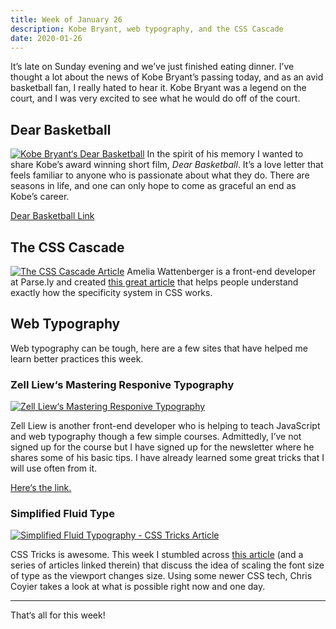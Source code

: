 ```yaml
---
title: Week of January 26
description: Kobe Bryant, web typography, and the CSS Cascade
date: 2020-01-26
---
```

It’s late on Sunday evening and we’ve just finished eating dinner. I’ve thought a lot about the news of Kobe Bryant’s passing today, and as an avid basketball fan, I really hated to hear it. Kobe Bryant was a legend on the court, and I was very excited to see what he would do off of the court.

## Dear Basketball
<a href="https://dearbasketball.com"><img class="responsive-img" src="/assets/images/share/2020-01-26/dear-basketball.jpg" alt="Kobe Bryant‘s Dear Basketball"></a>
In the spirit of his memory I wanted to share Kobe’s award winning short film, *Dear Basketball*. It’s a love letter that feels familiar to anyone who is passionate about what they do. There are seasons in life, and one can only hope to come as graceful an end as Kobe’s career.

[Dear Basketball Link](https://dearbasketball.com)

## The CSS Cascade
<a href="https://wattenberger.com/blog/css-cascade"><img class="responsive-img" src="/assets/images/share/2020-01-26/css-cascade.png" alt="The CSS Cascade Article"></a>
Amelia Wattenberger is a front-end developer at Parse.ly and created [this great article](https://wattenberger.com/blog/css-cascade) that helps people understand exactly how the specificity system in CSS works.

## Web Typography

Web typography can be tough, here are a few sites that have helped me learn better practices this week.

### Zell Liew‘s Mastering Responive Typography

<a href="https://mastering-responsive-typography.com/"><img class="responsive-img" src="/assets/images/share/2020-01-26/mastering-web-typography.png" alt="Zell Liew‘s Mastering Responive Typography"></a>

Zell Liew is another front-end developer who is helping to teach JavaScript and web typography though a few simple courses. Admittedly, I’ve not signed up for the course but I have signed up for the newsletter where he shares some of his basic tips. I have already learned some great tricks that I will use often from it.

[Here‘s the link.](https://mastering-responsive-typography.com/)

### Simplified Fluid Type
<a href="https://css-tricks.com/simplified-fluid-typography/"><img class="responsive-img" src="/assets/images/share/2020-01-26/simplified-fluid-type.png" alt="Simplified Fluid Typography - CSS Tricks Article"></a>

CSS Tricks is awesome. This week I stumbled across [this article](https://css-tricks.com/simplified-fluid-typography/) (and a series of articles linked therein) that discuss the idea of scaling the font size of type as the viewport changes size. Using some newer CSS tech, Chris Coyier takes a look at what is possible right now and one day. 

----

That‘s all for this week! 